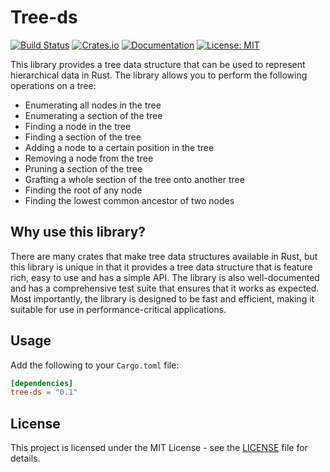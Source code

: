 # Tree-ds

[![Build Status](https://github.com/clementwanjau/tree-ds/actions/workflows/build.yaml/badge.svg)](https://github.com/clementwanjau/tree-ds/actions/workflows/build.yaml)
[![Crates.io](https://img.shields.io/crates/v/tree-ds.svg)](https://crates.io/crates/tree-ds)
[![Documentation](https://docs.rs/tree-ds/badge.svg)](https://docs.rs/tree-ds)
[![License: MIT](https://img.shields.io/badge/License-MIT-yellow.svg)](https://opensource.org/licenses/MIT)

This library provides a tree data structure that can be used to represent 
hierarchical data in Rust. The library 
allows you to perform the following operations on a tree:
- Enumerating all nodes in the tree
- Enumerating a section of the tree
- Finding a node in the tree
- Finding a section of the tree
- Adding a node to a certain position in the tree
- Removing a node from the tree
- Pruning a section of the tree
- Grafting a whole section of the tree onto another tree
- Finding the root of any node
- Finding the lowest common ancestor of two nodes

## Why use this library?
There are many crates that make tree data structures available in Rust, but 
this library is unique in that it provides a tree data structure that is 
feature rich, easy to use and has a simple API. The library is also 
well-documented and has a comprehensive test suite that ensures that it works 
as expected. Most importantly, the library is designed to be fast and 
efficient, making it suitable for use in performance-critical applications.

## Usage
Add the following to your `Cargo.toml` file:
```toml
[dependencies]
tree-ds = "0.1"
```


## License
This project is licensed under the MIT License - see the [LICENSE](LICENSE) file for details.
